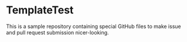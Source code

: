 # TemplateTest
 
This is a sample repository containing special GitHub files to make issue and pull request submission nicer-looking.
